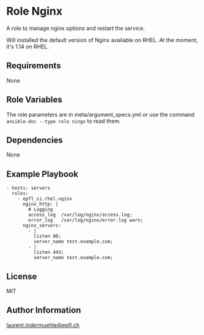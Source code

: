 Role Nginx
==============

A role to manage nginx options and restart the service.

Will installed the default version of Nginx available on RHEL. At the moment, it's 1.14 on RHEL.


Requirements
------------

None


Role Variables
--------------

The role parameters are in meta/argument_specs.yml or use the command `ansible-doc --type role ningx` to read them.

Dependencies
------------

None

Example Playbook
----------------

    - hosts: servers
      roles:
        - epfl_si.rhel.nginx
          nginx_http: |
            # Logging
            access_log  /var/log/nginx/access.log;
            error_log   /var/log/nginx/error.log warn;
          nginx_servers:
            - |
              listen 80;
              server_name test.example.com;
            - |
              listen 443;
              server_name test.example.com;


License
-------

MIT

Author Information
------------------

laurent.indermuehle@epfl.ch
